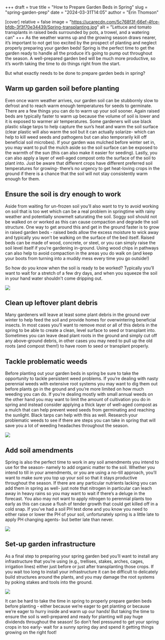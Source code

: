 +++
draft = true
title = "How to Prepare Garden Beds in Spring"
slug = "spring-garden-prep"
date = "2024-03-31T14:05"
author = "Erin Thomson"

[cover]
relative = false
image = "https://ucarecdn.com/5c768f3f-66ef-4fce-bfdb-3f3f70e34439/Spring-transplanting.jpg"
alt = "Lettuce and tomato transplants in raised beds surrounded by pots, a trowel, and a watering can"
+++
As the weather warms up and the growing season draws nearer, it’s important to not get too excited by the prospect of planting and neglect properly preparing your garden beds! Spring is the perfect time to get the garden ready to handle all the produce it’s going to pump out throughout the season. A well-prepared garden bed will be much more productive, so it’s worth taking the time to do things right from the start.

But what exactly needs to be done to prepare garden beds in spring?

## Warm up garden soil before planting

Even once warm weather arrives, our garden soil can be stubbornly slow to defrost and to reach warm enough temperatures for seeds to germinate. There are a few things you can do to warm up your soil sooner. Again raised beds are typically faster to warm up because the volume of soil is lower and it is exposed to warmer air temperatures. Some gardeners will use black plastic silage tarps to help capture the sun’s heat and warm the soil surface (clear plastic will also warm the soil but it can actually solarize- which can help to kill weed seeds and pathogens but can also temporarily kill off beneficial soil microbes). If your garden was mulched before winter set in, you may want to pull the mulch aside so the soil surface can be exposed to the warmth of the sun (this can also make it easier for seeding). Lastly, you can also apply a layer of well-aged compost onto the surface of the soil to plant into. Just be aware that different crops have different preferred soil temperatures for growing- there’s no urgency to get heat-loving crops in the ground if there is a chance that the soil will not stay consistently warm enough for them.

## Ensure the soil is dry enough to work

Aside from waiting for un-frozen soil you’ll also want to try to avoid working on soil that is too wet which can be a real problem in springtime with rainy weather and potentially snowmelt saturating the soil. Soggy soil should not be walked on or worked as this can cause compaction and degrade the soil structure. One way to get around this and get in the ground faster is to grow in raised garden beds - raised beds allow the excess moisture to wick away and typically you won’t be walking on the surface of the bed itself. Raised beds can be made of wood, concrete, or steel, or you can simply raise the soil level itself if you’re gardening in-ground. Using wood chips in pathways can also help to avoid compaction in the areas you do walk on (and keep your boots from turning into a muddy mess every time you go outside!)

So how do you know when the soil is ready to be worked? Typically you’ll want to wait for a stretch of a few dry days, and when you squeeze the soil in your hand water shouldn't come dripping out.

![](https://ucarecdn.com/d5f1bfa4-f694-4354-8c9e-be0ab9a6eb0f/Raised-beds.jpg)

## Clean up leftover plant debris

Many gardeners will leave at least some plant debris in the ground over winter to help feed the soil and provide homes for overwintering beneficial insects. In most cases you’ll want to remove most or all of this debris in the spring to be able to create a clean, level surface to seed or transplant into. Sometimes you can leave dead plant roots in the ground and simply cut off any above-ground debris, in other cases you may need to pull up the old roots (and compost them!) to have room to seed or transplant properly.

## Tackle problematic weeds

Before planting out your garden beds in spring be sure to take the opportunity to tackle persistent weed problems. If you’re dealing with nasty perennial weeds with extensive root systems you may want to dig them out before plants go in the ground and you’re more limited on how much weeding you can do. If you’re dealing mostly with small annual weeds on the other hand you may want to limit the amount of cultivation you do in spring and instead consider applying a thick layer of well-aged compost as a mulch that can help prevent weed seeds from germinating and reaching the sunlight. Black tarps can help with this as well. Research your problematic weeds to see if there are steps you can take in spring that will save you a lot of weeding headaches throughout the season.

![](https://ucarecdn.com/0c3f5816-671e-4a6e-b942-946babeba758/Garden-weeding.jpg)

## Add soil amendments

Spring is also the perfect time to work in any soil amendments you intend to use for the season- namely to add organic matter to the soil. Whether you intend to till in your amendments, or you are using a no-till approach, you’ll want to make sure you top up your soil so that it stays productive throughout the season. If there are any particular nutrients lacking you can add them in spring as well- just note that nitrogen in particular can leach away in heavy rains so you may want to wait if there’s a deluge in the forecast. You also may not want to apply nitrogen to perennial plants too early as this can cause a flush of tender growth that could get killed off in a cold snap. If you’ve had a soil PH test done and you know you need to either raise or lower the PH of your soil, unfortunately spring is a little late to apply PH changing agents- but better late than never.

![](https://ucarecdn.com/c4e736e2-a3f6-48a6-a8c7-f2a680ff93ea/Garden-digging.jpg)



## Set-up garden infrastructure

As a final step to preparing your spring garden bed you’ll want to install any infrastructure that you’re using (e.g., trellises, stakes, arches, cages, irrigation lines) either just before or just after transplanting those crops. If you wait too long to install your infrastructure it can be difficult to delicately build structures around the plants, and you may damage the root systems by poking stakes and tools into the ground.

![](https://ucarecdn.com/a00874e0-4a24-4f84-b75d-10706829d33d/Pea-trellis.jpg)

It can be hard to take the time in spring to properly prepare garden beds before planting - either because we’re eager to get planting or because we’re eager to hurry inside and warm up our hands! But taking the time to ensure the soil is well-prepared and ready for planting will pay huge dividends throughout the season! So don’t feel pressured to get your spring crops in too early- wait for a sunny spring day and spend it getting things growing on the right foot!
